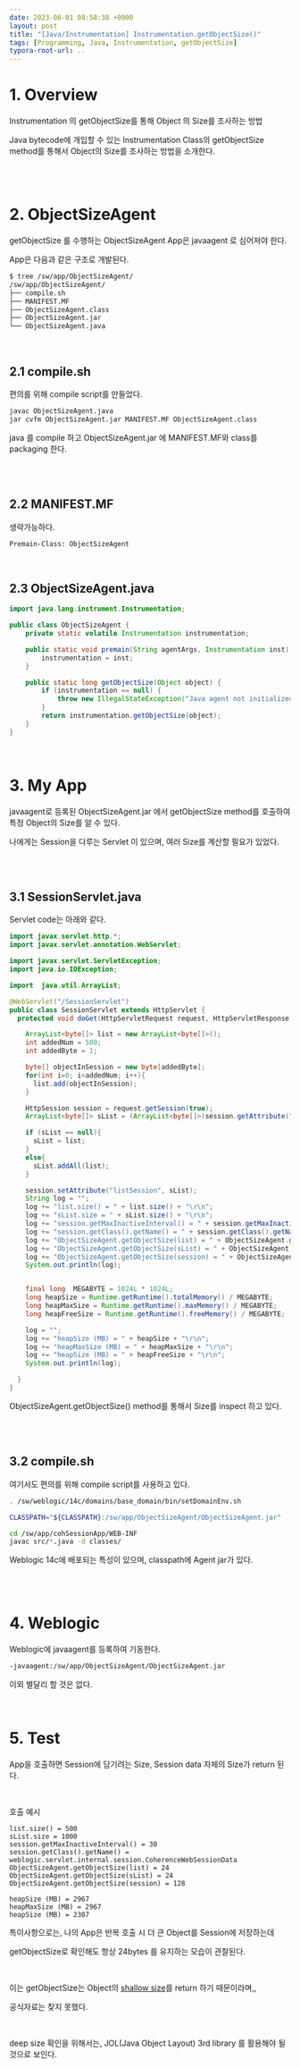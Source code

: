 ```yaml
---
date: 2023-06-01 08:58:38 +0900
layout: post
title: "[Java/Instrumentation] Instrumentation.getObjectSize()"
tags: [Programming, Java, Instrumentation, getObjectSize]
typora-root-url: ..
---
```


# 1. Overview

Instrumentation 의 getObjectSize를 통해 Object 의 Size를 조사하는 방법

Java bytecode에 개입할 수 있는 Instrumentation Class의 getObjectSize method를 통해서 Object의 Size를 조사하는 방법을 소개한다.


<br><br>


# 2. ObjectSizeAgent

getObjectSize 를 수행하는 ObjectSizeAgent App은 javaagent 로 심어져야 한다.

App은 다음과 같은 구조로 개발된다.

```sh
$ tree /sw/app/ObjectSizeAgent/
/sw/app/ObjectSizeAgent/
├── compile.sh
├── MANIFEST.MF
├── ObjectSizeAgent.class
├── ObjectSizeAgent.jar
└── ObjectSizeAgent.java
```

<br>


## 2.1 compile.sh

편의를 위해 compile script를 만들었다.

```sh
javac ObjectSizeAgent.java
jar cvfm ObjectSizeAgent.jar MANIFEST.MF ObjectSizeAgent.class
```


java 를 compile 하고 ObjectSizeAgent.jar 에 MANIFEST.MF와 class를 packaging 한다.


<br><br>


## 2.2 MANIFEST.MF

생략가능하다.

```
Premain-Class: ObjectSizeAgent
```

<br>


## 2.3 ObjectSizeAgent.java

```java
import java.lang.instrument.Instrumentation;

public class ObjectSizeAgent {
    private static volatile Instrumentation instrumentation;

    public static void premain(String agentArgs, Instrumentation inst) {
        instrumentation = inst;
    }

    public static long getObjectSize(Object object) {
        if (instrumentation == null) {
            throw new IllegalStateException("Java agent not initialized");
        }
        return instrumentation.getObjectSize(object);
    }
}
```

<br>


# 3. My App

javaagent로 등록된 ObjectSizeAgent.jar 에서 getObjectSize method를 호출하여 특정 Object의 Size를 알 수 있다.

나에게는 Session을 다루는 Servlet 이 있으며, 여러 Size를 계산할 필요가 있었다.


<br><br>


## 3.1 SessionServlet.java

Servlet code는 아래와 같다.

```java
import javax.servlet.http.*;
import javax.servlet.annotation.WebServlet;

import javax.servlet.ServletException;
import java.io.IOException;

import  java.util.ArrayList;

@WebServlet("/SessionServlet")
public class SessionServlet extends HttpServlet {
  protected void doGet(HttpServletRequest request, HttpServletResponse response) throws ServletException, IOException {

    ArrayList<byte[]> list = new ArrayList<byte[]>();
    int addedNum = 500;
    int addedByte = 1;

    byte[] objectInSession = new byte[addedByte];
    for(int i=0; i<addedNum; i++){
      list.add(objectInSession);
    }

    HttpSession session = request.getSession(true);
    ArrayList<byte[]> sList = (ArrayList<byte[]>)session.getAttribute("listSession");

    if (sList == null){
      sList = list;
    }
    else{
      sList.addAll(list);
    }

    session.setAttribute("listSession", sList);
    String log = "";
    log += "list.size() = " + list.size() + "\r\n";
    log += "sList.size = " + sList.size() + "\r\n";
    log += "session.getMaxInactiveInterval() = " + session.getMaxInactiveInterval() + "\r\n";
    log += "session.getClass().getName() = " + session.getClass().getName() + "\r\n";
    log += "ObjectSizeAgent.getObjectSize(list) = " + ObjectSizeAgent.getObjectSize(list) + "\r\n";
    log += "ObjectSizeAgent.getObjectSize(sList) = " + ObjectSizeAgent.getObjectSize(sList) + "\r\n";
    log += "ObjectSizeAgent.getObjectSize(session) = " + ObjectSizeAgent.getObjectSize(session) + "\r\n";
    System.out.println(log);


    final long  MEGABYTE = 1024L * 1024L;
    long heapSize = Runtime.getRuntime().totalMemory() / MEGABYTE;
    long heapMaxSize = Runtime.getRuntime().maxMemory() / MEGABYTE;
    long heapFreeSize = Runtime.getRuntime().freeMemory() / MEGABYTE;

    log = "";
    log += "heapSize (MB) = " + heapSize + "\r\n";
    log += "heapMaxSize (MB) = " + heapMaxSize + "\r\n";
    log += "heapSize (MB) = " + heapFreeSize + "\r\n";
    System.out.println(log);

  }
}
```


ObjectSizeAgent.getObjectSize() method를 통해서 Size를 inspect 하고 있다.


<br><br>


## 3.2 compile.sh

여기서도 편의를 위해 compile script를 사용하고 있다.

```sh
. /sw/weblogic/14c/domains/base_domain/bin/setDomainEnv.sh

CLASSPATH="${CLASSPATH}:/sw/app/ObjectSizeAgent/ObjectSizeAgent.jar"

cd /sw/app/cohSessionApp/WEB-INF
javac src/*.java -d classes/
```


Weblogic 14c에 배포되는 특성이 있으며, classpath에 Agent jar가 있다.


<br><br>


# 4. Weblogic

Weblogic에 javaagent를 등록하여 기동한다.

```sh
-javaagent:/sw/app/ObjectSizeAgent/ObjectSizeAgent.jar
```


이외 별달리 할 것은 없다.

<br>

# 5. Test

App을 호출하면 Session에 담기려는 Size, Session data 자체의 Size가 return 된다.

<br>

호출 예시

```
list.size() = 500
sList.size = 1000
session.getMaxInactiveInterval() = 30
session.getClass().getName() = weblogic.servlet.internal.session.CoherenceWebSessionData
ObjectSizeAgent.getObjectSize(list) = 24
ObjectSizeAgent.getObjectSize(sList) = 24
ObjectSizeAgent.getObjectSize(session) = 128

heapSize (MB) = 2967
heapMaxSize (MB) = 2967
heapSize (MB) = 2307
```


특이사항으로는, 나의 App은 반복 호출 시 더 큰 Object를 Session에 저장하는데

getObjectSize로 확인해도 항상 24bytes 를 유지하는 모습이 관찰된다.

<br>

이는 getObjectSize는 Object의 [shallow size](https://www.baeldung.com/jvm-measuring-object-sizes)를 return 하기 때문이라며,,

공식자료는 찾지 못했다.

<br>

deep size 확인을 위해서는, JOL(Java Object Layout) 3rd library 를 활용해야 될 것으로 보인다.


